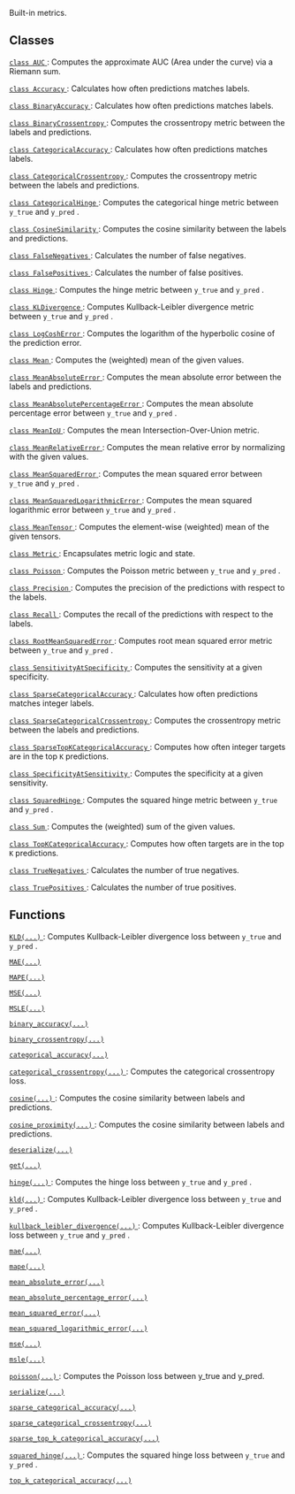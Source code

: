 Built-in metrics.



## Classes
[ `class AUC` ](https://tensorflow.google.cn/api_docs/python/tf/keras/metrics/AUC): Computes the approximate AUC (Area under the curve) via a Riemann sum.

[ `class Accuracy` ](https://tensorflow.google.cn/api_docs/python/tf/keras/metrics/Accuracy): Calculates how often predictions matches labels.

[ `class BinaryAccuracy` ](https://tensorflow.google.cn/api_docs/python/tf/keras/metrics/BinaryAccuracy): Calculates how often predictions matches labels.

[ `class BinaryCrossentropy` ](https://tensorflow.google.cn/api_docs/python/tf/keras/metrics/BinaryCrossentropy): Computes the crossentropy metric between the labels and predictions.

[ `class CategoricalAccuracy` ](https://tensorflow.google.cn/api_docs/python/tf/keras/metrics/CategoricalAccuracy): Calculates how often predictions matches labels.

[ `class CategoricalCrossentropy` ](https://tensorflow.google.cn/api_docs/python/tf/keras/metrics/CategoricalCrossentropy): Computes the crossentropy metric between the labels and predictions.

[ `class CategoricalHinge` ](https://tensorflow.google.cn/api_docs/python/tf/keras/metrics/CategoricalHinge): Computes the categorical hinge metric between  `y_true`  and  `y_pred` .

[ `class CosineSimilarity` ](https://tensorflow.google.cn/api_docs/python/tf/keras/metrics/CosineSimilarity): Computes the cosine similarity between the labels and predictions.

[ `class FalseNegatives` ](https://tensorflow.google.cn/api_docs/python/tf/keras/metrics/FalseNegatives): Calculates the number of false negatives.

[ `class FalsePositives` ](https://tensorflow.google.cn/api_docs/python/tf/keras/metrics/FalsePositives): Calculates the number of false positives.

[ `class Hinge` ](https://tensorflow.google.cn/api_docs/python/tf/keras/metrics/Hinge): Computes the hinge metric between  `y_true`  and  `y_pred` .

[ `class KLDivergence` ](https://tensorflow.google.cn/api_docs/python/tf/keras/metrics/KLDivergence): Computes Kullback-Leibler divergence metric between  `y_true`  and  `y_pred` .

[ `class LogCoshError` ](https://tensorflow.google.cn/api_docs/python/tf/keras/metrics/LogCoshError): Computes the logarithm of the hyperbolic cosine of the prediction error.

[ `class Mean` ](https://tensorflow.google.cn/api_docs/python/tf/keras/metrics/Mean): Computes the (weighted) mean of the given values.

[ `class MeanAbsoluteError` ](https://tensorflow.google.cn/api_docs/python/tf/keras/metrics/MeanAbsoluteError): Computes the mean absolute error between the labels and predictions.

[ `class MeanAbsolutePercentageError` ](https://tensorflow.google.cn/api_docs/python/tf/keras/metrics/MeanAbsolutePercentageError): Computes the mean absolute percentage error between  `y_true`  and  `y_pred` .

[ `class MeanIoU` ](https://tensorflow.google.cn/api_docs/python/tf/keras/metrics/MeanIoU): Computes the mean Intersection-Over-Union metric.

[ `class MeanRelativeError` ](https://tensorflow.google.cn/api_docs/python/tf/keras/metrics/MeanRelativeError): Computes the mean relative error by normalizing with the given values.

[ `class MeanSquaredError` ](https://tensorflow.google.cn/api_docs/python/tf/keras/metrics/MeanSquaredError): Computes the mean squared error between  `y_true`  and  `y_pred` .

[ `class MeanSquaredLogarithmicError` ](https://tensorflow.google.cn/api_docs/python/tf/keras/metrics/MeanSquaredLogarithmicError): Computes the mean squared logarithmic error between  `y_true`  and  `y_pred` .

[ `class MeanTensor` ](https://tensorflow.google.cn/api_docs/python/tf/keras/metrics/MeanTensor): Computes the element-wise (weighted) mean of the given tensors.

[ `class Metric` ](https://tensorflow.google.cn/api_docs/python/tf/keras/metrics/Metric): Encapsulates metric logic and state.

[ `class Poisson` ](https://tensorflow.google.cn/api_docs/python/tf/keras/metrics/Poisson): Computes the Poisson metric between  `y_true`  and  `y_pred` .

[ `class Precision` ](https://tensorflow.google.cn/api_docs/python/tf/keras/metrics/Precision): Computes the precision of the predictions with respect to the labels.

[ `class Recall` ](https://tensorflow.google.cn/api_docs/python/tf/keras/metrics/Recall): Computes the recall of the predictions with respect to the labels.

[ `class RootMeanSquaredError` ](https://tensorflow.google.cn/api_docs/python/tf/keras/metrics/RootMeanSquaredError): Computes root mean squared error metric between  `y_true`  and  `y_pred` .

[ `class SensitivityAtSpecificity` ](https://tensorflow.google.cn/api_docs/python/tf/keras/metrics/SensitivityAtSpecificity): Computes the sensitivity at a given specificity.

[ `class SparseCategoricalAccuracy` ](https://tensorflow.google.cn/api_docs/python/tf/keras/metrics/SparseCategoricalAccuracy): Calculates how often predictions matches integer labels.

[ `class SparseCategoricalCrossentropy` ](https://tensorflow.google.cn/api_docs/python/tf/keras/metrics/SparseCategoricalCrossentropy): Computes the crossentropy metric between the labels and predictions.

[ `class SparseTopKCategoricalAccuracy` ](https://tensorflow.google.cn/api_docs/python/tf/keras/metrics/SparseTopKCategoricalAccuracy): Computes how often integer targets are in the top  `K`  predictions.

[ `class SpecificityAtSensitivity` ](https://tensorflow.google.cn/api_docs/python/tf/keras/metrics/SpecificityAtSensitivity): Computes the specificity at a given sensitivity.

[ `class SquaredHinge` ](https://tensorflow.google.cn/api_docs/python/tf/keras/metrics/SquaredHinge): Computes the squared hinge metric between  `y_true`  and  `y_pred` .

[ `class Sum` ](https://tensorflow.google.cn/api_docs/python/tf/keras/metrics/Sum): Computes the (weighted) sum of the given values.

[ `class TopKCategoricalAccuracy` ](https://tensorflow.google.cn/api_docs/python/tf/keras/metrics/TopKCategoricalAccuracy): Computes how often targets are in the top  `K`  predictions.

[ `class TrueNegatives` ](https://tensorflow.google.cn/api_docs/python/tf/keras/metrics/TrueNegatives): Calculates the number of true negatives.

[ `class TruePositives` ](https://tensorflow.google.cn/api_docs/python/tf/keras/metrics/TruePositives): Calculates the number of true positives.



## Functions
[ `KLD(...)` ](https://tensorflow.google.cn/api_docs/python/tf/keras/losses/KLD): Computes Kullback-Leibler divergence loss between  `y_true`  and  `y_pred` .

[ `MAE(...)` ](https://tensorflow.google.cn/api_docs/python/tf/keras/losses/MAE)

[ `MAPE(...)` ](https://tensorflow.google.cn/api_docs/python/tf/keras/losses/MAPE)

[ `MSE(...)` ](https://tensorflow.google.cn/api_docs/python/tf/keras/losses/MSE)

[ `MSLE(...)` ](https://tensorflow.google.cn/api_docs/python/tf/keras/losses/MSLE)

[ `binary_accuracy(...)` ](https://tensorflow.google.cn/api_docs/python/tf/keras/metrics/binary_accuracy)

[ `binary_crossentropy(...)` ](https://tensorflow.google.cn/api_docs/python/tf/keras/losses/binary_crossentropy)

[ `categorical_accuracy(...)` ](https://tensorflow.google.cn/api_docs/python/tf/keras/metrics/categorical_accuracy)

[ `categorical_crossentropy(...)` ](https://tensorflow.google.cn/api_docs/python/tf/keras/losses/categorical_crossentropy): Computes the categorical crossentropy loss.

[ `cosine(...)` ](https://tensorflow.google.cn/api_docs/python/tf/keras/losses/cosine_similarity): Computes the cosine similarity between labels and predictions.

[ `cosine_proximity(...)` ](https://tensorflow.google.cn/api_docs/python/tf/keras/losses/cosine_similarity): Computes the cosine similarity between labels and predictions.

[ `deserialize(...)` ](https://tensorflow.google.cn/api_docs/python/tf/keras/metrics/deserialize)

[ `get(...)` ](https://tensorflow.google.cn/api_docs/python/tf/keras/metrics/get)

[ `hinge(...)` ](https://tensorflow.google.cn/api_docs/python/tf/keras/losses/hinge): Computes the hinge loss between  `y_true`  and  `y_pred` .

[ `kld(...)` ](https://tensorflow.google.cn/api_docs/python/tf/keras/losses/KLD): Computes Kullback-Leibler divergence loss between  `y_true`  and  `y_pred` .

[ `kullback_leibler_divergence(...)` ](https://tensorflow.google.cn/api_docs/python/tf/keras/losses/KLD): Computes Kullback-Leibler divergence loss between  `y_true`  and  `y_pred` .

[ `mae(...)` ](https://tensorflow.google.cn/api_docs/python/tf/keras/losses/MAE)

[ `mape(...)` ](https://tensorflow.google.cn/api_docs/python/tf/keras/losses/MAPE)

[ `mean_absolute_error(...)` ](https://tensorflow.google.cn/api_docs/python/tf/keras/losses/MAE)

[ `mean_absolute_percentage_error(...)` ](https://tensorflow.google.cn/api_docs/python/tf/keras/losses/MAPE)

[ `mean_squared_error(...)` ](https://tensorflow.google.cn/api_docs/python/tf/keras/losses/MSE)

[ `mean_squared_logarithmic_error(...)` ](https://tensorflow.google.cn/api_docs/python/tf/keras/losses/MSLE)

[ `mse(...)` ](https://tensorflow.google.cn/api_docs/python/tf/keras/losses/MSE)

[ `msle(...)` ](https://tensorflow.google.cn/api_docs/python/tf/keras/losses/MSLE)

[ `poisson(...)` ](https://tensorflow.google.cn/api_docs/python/tf/keras/losses/poisson): Computes the Poisson loss between y_true and y_pred.

[ `serialize(...)` ](https://tensorflow.google.cn/api_docs/python/tf/keras/metrics/serialize)

[ `sparse_categorical_accuracy(...)` ](https://tensorflow.google.cn/api_docs/python/tf/keras/metrics/sparse_categorical_accuracy)

[ `sparse_categorical_crossentropy(...)` ](https://tensorflow.google.cn/api_docs/python/tf/keras/losses/sparse_categorical_crossentropy)

[ `sparse_top_k_categorical_accuracy(...)` ](https://tensorflow.google.cn/api_docs/python/tf/keras/metrics/sparse_top_k_categorical_accuracy)

[ `squared_hinge(...)` ](https://tensorflow.google.cn/api_docs/python/tf/keras/losses/squared_hinge): Computes the squared hinge loss between  `y_true`  and  `y_pred` .

[ `top_k_categorical_accuracy(...)` ](https://tensorflow.google.cn/api_docs/python/tf/keras/metrics/top_k_categorical_accuracy)

